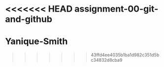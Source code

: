 <<<<<<< HEAD
assignment-00-git-and-github
=======
# Yanique-Smith
>>>>>>> 43ffd4ee4035b1ba1d982c351d5bc34832d8cba9
